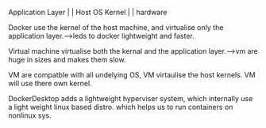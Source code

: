 Application Layer
        |
        |
 Host OS Kernel
        |
        |
    hardware

Docker use the kernel of the host machine, and virtualise only the application layer.-->leds to docker lightweight and faster.

Virtual machine virtualise both the kernal and the application layer.-->vm are huge in sizes and makes them slow.

VM are compatble with all undelying OS, VM virtaulise the host kernels. VM will use there own kernel.

DockerDesktop adds a lightweight hyperviser system, which internally use a light weight linux based distro.
which helps us to run containers on nonlinux sys.